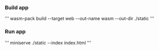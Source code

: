 ### Build app

'''
wasm-pack build --target web --out-name wasm --out-dir ./static
'''

### Run app

'''
miniserve ./static --index index.html
'''
